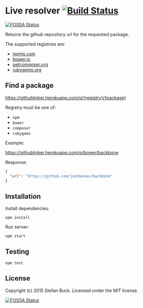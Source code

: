 # Live resolver [![Build Status][travis-image]][travis-url]
[![FOSSA Status](https://app.fossa.io/api/projects/git%2Bgithub.com%2FHartmarken%2Flive-resolver.svg?type=shield)](https://app.fossa.io/projects/git%2Bgithub.com%2FHartmarken%2Flive-resolver?ref=badge_shield)

Returns the github repository url for the requested package.

The supported registries are:
  - [npmjs.com](https://npmjs.com)
  - [bower.io](http:/bower.io)
  - [getcomposer.org](https://getcomposer.org)
  - [rubygems.org](https://rubygems.org)
  
## Find a package

https://githublinker.herokuapp.com/q/{registry}/{package}

Registry must be one of:
  - `npm`
  - `bower`
  - `composer`
  - `rubygems`

Example:

https://githublinker.herokuapp.com/q/bower/backbone

Response:

```json
{
  "url": "https://github.com/jashkenas/backbone"
}
```

## Installation

Install dependencies:

`npm install`

Run server:

`npm start`

## Testing

`npm test`


## License

Copyright (c) 2015 Stefan Buck. Licensed under the MIT license.


[travis-url]: https://travis-ci.org/octo-linker/live-resolver
[travis-image]: https://travis-ci.org/octo-linker/live-resolver.svg?branch=master


[![FOSSA Status](https://app.fossa.io/api/projects/git%2Bgithub.com%2FHartmarken%2Flive-resolver.svg?type=large)](https://app.fossa.io/projects/git%2Bgithub.com%2FHartmarken%2Flive-resolver?ref=badge_large)